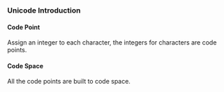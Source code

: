 ### Unicode Introduction

#### Code Point
 Assign an integer to each character, the integers for characters are code points.
 
#### Code Space
 All the code points are built to code space.
 